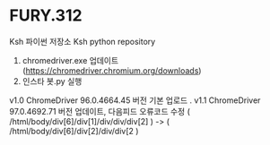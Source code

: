 # FURY.312

Ksh 파이썬 저장소
Ksh python repository

1. chromedriver.exe 업데이트 (https://chromedriver.chromium.org/downloads)
2. 인스타 봇.py 실행

v1.0 ChromeDriver 96.0.4664.45 버전 기본 업로드
 .
v1.1 ChromeDriver 97.0.4692.71 버전 업데이트, 다음피드 오류코드 수정 ( /html/body/div[6]/div[1]/div/div/div[2] ) -> ( /html/body/div[6]/div[2]/div/div[2 )
